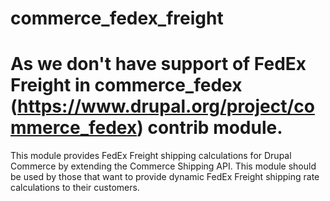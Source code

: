 # commerce_fedex_freight

# As we don't have support of FedEx Freight in commerce_fedex (https://www.drupal.org/project/commerce_fedex) contrib module.
This module provides FedEx Freight shipping calculations for Drupal Commerce by extending the Commerce Shipping API. This module should be used by those that want to provide dynamic FedEx Freight shipping rate calculations to their customers.

